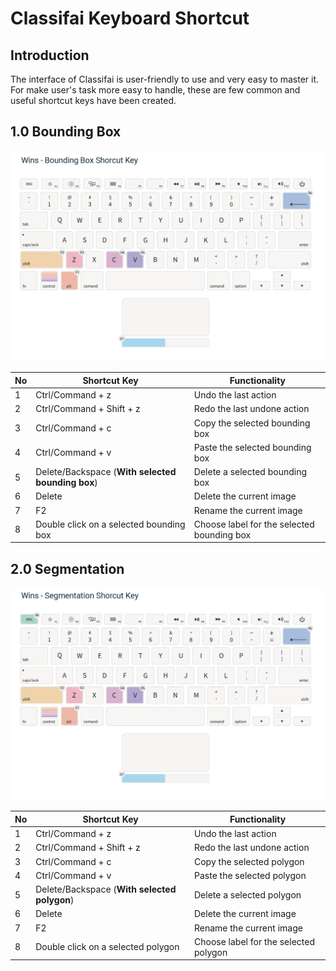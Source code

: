 # Classifai Keyboard Shortcut 
## Introduction

The interface of Classifai is user-friendly to use and very easy to master it. For make user's task more easy to handle, 
these are few common and useful shortcut keys have been created. 

## 1.0 Bounding Box

![Bounding-box-keyboard](/metadata/bounding-box-keyboard.png)

| No | Shortcut Key | Functionality | 
|----| -------------|-------------|
| 1  | Ctrl/Command + z   | Undo the last action |
| 2  | Ctrl/Command + Shift + z | Redo the last undone action | 
| 3  | Ctrl/Command + c  | Copy the selected bounding box |
| 4  | Ctrl/Command + v  | Paste the selected bounding box |
| 5  | Delete/Backspace (**With selected bounding box**) | Delete a selected bounding box |
| 6  | Delete | Delete the current image |
| 7  | F2 | Rename the current image |
| 8  | Double click on a selected bounding box | Choose label for the selected bounding box |

## 2.0 Segmentation
![Segmentation-keyboard](/metadata/segmentation-keyboard.png)

| No | Shortcut Key | Functionality |
|----| -------------|-------------|
| 1  | Ctrl/Command + z   | Undo the last action |
| 2  | Ctrl/Command + Shift + z | Redo the last undone action | 
| 3  | Ctrl/Command + c  | Copy the selected polygon |
| 4  | Ctrl/Command + v  | Paste the selected polygon |
| 5  | Delete/Backspace (**With selected polygon**) | Delete a selected polygon |
| 6  | Delete | Delete the current image |
| 7  | F2 | Rename the current image |
| 8  | Double click on a selected polygon | Choose label for the selected polygon |

